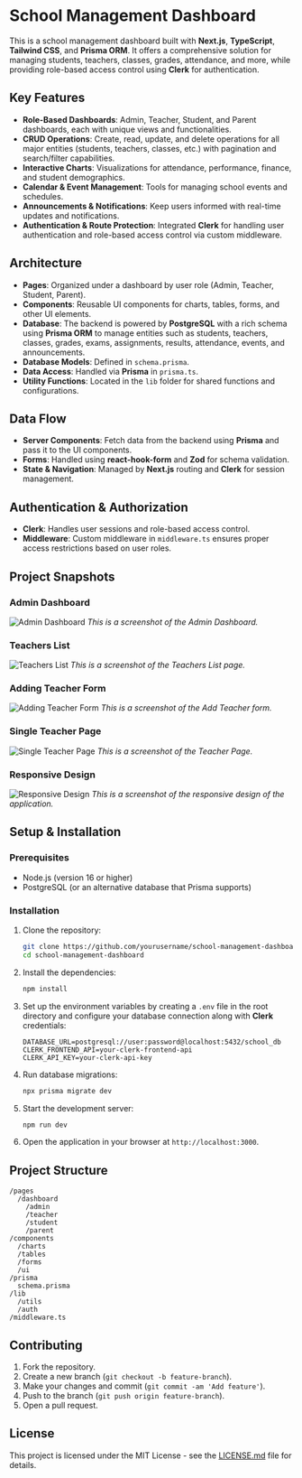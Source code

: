# School Management Dashboard

This is a school management dashboard built with **Next.js**, **TypeScript**, **Tailwind CSS**, and **Prisma ORM**. It offers a comprehensive solution for managing students, teachers, classes, grades, attendance, and more, while providing role-based access control using **Clerk** for authentication.

## Key Features

- **Role-Based Dashboards**: Admin, Teacher, Student, and Parent dashboards, each with unique views and functionalities.
- **CRUD Operations**: Create, read, update, and delete operations for all major entities (students, teachers, classes, etc.) with pagination and search/filter capabilities.
- **Interactive Charts**: Visualizations for attendance, performance, finance, and student demographics.
- **Calendar & Event Management**: Tools for managing school events and schedules.
- **Announcements & Notifications**: Keep users informed with real-time updates and notifications.
- **Authentication & Route Protection**: Integrated **Clerk** for handling user authentication and role-based access control via custom middleware.

## Architecture

- **Pages**: Organized under a dashboard by user role (Admin, Teacher, Student, Parent).
- **Components**: Reusable UI components for charts, tables, forms, and other UI elements.
- **Database**: The backend is powered by **PostgreSQL** with a rich schema using **Prisma ORM** to manage entities such as students, teachers, classes, grades, exams, assignments, results, attendance, events, and announcements.
- **Database Models**: Defined in `schema.prisma`.
- **Data Access**: Handled via **Prisma** in `prisma.ts`.
- **Utility Functions**: Located in the `lib` folder for shared functions and configurations.

## Data Flow

- **Server Components**: Fetch data from the backend using **Prisma** and pass it to the UI components.
- **Forms**: Handled using **react-hook-form** and **Zod** for schema validation.
- **State & Navigation**: Managed by **Next.js** routing and **Clerk** for session management.

## Authentication & Authorization

- **Clerk**: Handles user sessions and role-based access control.
- **Middleware**: Custom middleware in `middleware.ts` ensures proper access restrictions based on user roles.

## Project Snapshots

### Admin Dashboard

![Admin Dashboard](./assets/screenshots/AdminDashboard.png)
_This is a screenshot of the Admin Dashboard._

### Teachers List

![Teachers List](./assets/screenshots//TeachersList.png)
_This is a screenshot of the Teachers List page._

### Adding Teacher Form

![Adding Teacher Form](./assets/screenshots/AddingTeacherForm.png)
_This is a screenshot of the Add Teacher form._

### Single Teacher Page

![Single Teacher Page](./assets/screenshots/SignleTeacherPage.png)
_This is a screenshot of the Teacher Page._

### Responsive Design

![Responsive Design](./assets/screenshots/ResponsiveDesign.png)
_This is a screenshot of the responsive design of the application._

## Setup & Installation

### Prerequisites

- Node.js (version 16 or higher)
- PostgreSQL (or an alternative database that Prisma supports)

### Installation

1. Clone the repository:

   ```bash
   git clone https://github.com/yourusername/school-management-dashboard.git
   cd school-management-dashboard
   ```

2. Install the dependencies:

   ```bash
   npm install
   ```

3. Set up the environment variables by creating a `.env` file in the root directory and configure your database connection along with **Clerk** credentials:

   ```env
   DATABASE_URL=postgresql://user:password@localhost:5432/school_db
   CLERK_FRONTEND_API=your-clerk-frontend-api
   CLERK_API_KEY=your-clerk-api-key
   ```

4. Run database migrations:

   ```bash
   npx prisma migrate dev
   ```

5. Start the development server:

   ```bash
   npm run dev
   ```

6. Open the application in your browser at `http://localhost:3000`.

## Project Structure

```
/pages
  /dashboard
    /admin
    /teacher
    /student
    /parent
/components
  /charts
  /tables
  /forms
  /ui
/prisma
  schema.prisma
/lib
  /utils
  /auth
/middleware.ts
```

## Contributing

1. Fork the repository.
2. Create a new branch (`git checkout -b feature-branch`).
3. Make your changes and commit (`git commit -am 'Add feature'`).
4. Push to the branch (`git push origin feature-branch`).
5. Open a pull request.

## License

This project is licensed under the MIT License - see the [LICENSE.md](LICENSE.md) file for details.

